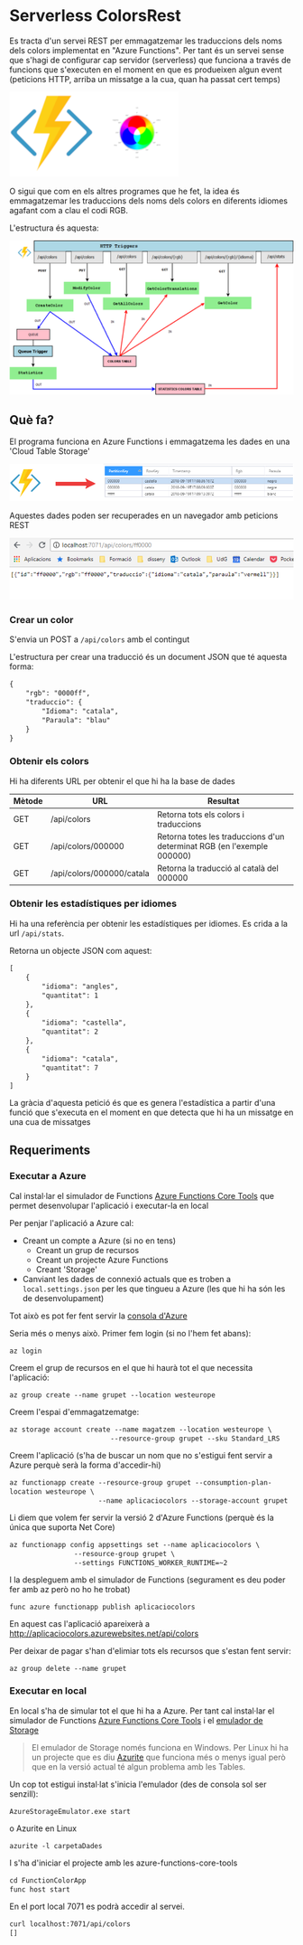 # Serverless ColorsRest

Es tracta d'un servei REST per emmagatzemar les traduccions dels noms dels colors implementat en "Azure Functions". Per tant és un servei sense que s'hagi de configurar cap servidor (serverless) que funciona a través de funcions que s'executen en el moment en que es produeixen algun event (peticions HTTP, arriba un missatge a la cua, quan ha passat cert temps)

![Azure Functions](README/azure-functions.png)

O sigui que com en els altres programes que he fet, la idea és emmagatzemar les traduccions dels noms dels colors en diferents idiomes agafant com a clau el codi RGB.

L'estructura és aquesta:

![estructura](README/esquema.png)

## Què fa?

El programa funciona en Azure Functions i emmagatzema les dades en una 'Cloud Table Storage'

![Colors](README/que.png)

Aquestes dades poden ser recuperades en un navegador amb peticions REST

![Exemple](README/recuperar.PNG)

### Crear un color

S'envia un POST a `/api/colors` amb el contingut

L'estructura per crear una traducció és un document JSON que té aquesta forma:

    {
        "rgb": "0000ff",
        "traduccio": {
            "Idioma": "catala",
            "Paraula": "blau"
        }
    }

### Obtenir els colors

Hi ha diferents URL per obtenir el que hi ha la base de dades

| Mètode | URL                        | Resultat                                                                |
|--------|----------------------------| ------------------------------------------------------------------------|
| GET    | /api/colors                | Retorna tots els colors i traduccions                                   |
| GET    | /api/colors/000000         | Retorna totes les traduccions d'un determinat RGB (en l'exemple 000000) |
| GET    | /api/colors/000000/catala  | Retorna la traducció al català del 000000                               |

### Obtenir les estadístiques per idiomes

Hi ha una referència per obtenir les estadístiques per idiomes. Es crida a la url `/api/stats`.

Retorna un objecte JSON com aquest:

    [
        {
            "idioma": "angles",
            "quantitat": 1
        },
        {
            "idioma": "castella",
            "quantitat": 2
        },
        {
            "idioma": "catala",
            "quantitat": 7
        }
    ]

La gràcia d'aquesta petició és que es genera l'estadística a partir d'una funció que s'executa en el moment en que detecta que hi ha un missatge en una cua de missatges

## Requeriments

### Executar a Azure

 Cal instal·lar el simulador de Functions [Azure Functions Core Tools](https://docs.microsoft.com/en-us/azure/azure-functions/functions-run-local) que permet desenvolupar l'aplicació i executar-la en local

Per penjar l'aplicació a Azure cal:

- Creant un compte a Azure (si no en tens)
  - Creant un grup de recursos
  - Creant un projecte Azure Functions
  - Creant 'Storage'
- Canviant les dades de connexió actuals que es troben a `local.settings.json` per les que tingueu a Azure (les que hi ha són les de desenvolupament)

Tot això es pot fer fent servir la [consola d'Azure](https://docs.microsoft.com/en-us/cli/azure/install-azure-cli?view=azure-cli-latest)

Seria més o menys això. Primer fem login (si no l'hem fet abans):

    az login

Creem el grup de recursos en el que hi haurà tot el que necessita l'aplicació:

    az group create --name grupet --location westeurope

Creem l'espai d'emmagatzematge:

    az storage account create --name magatzem --location westeurope \
                             --resource-group grupet --sku Standard_LRS

Creem l'aplicació (s'ha de buscar un nom que no s'estigui fent servir a Azure perquè serà la forma d'accedir-hi)

    az functionapp create --resource-group grupet --consumption-plan-location westeurope \
                          --name aplicaciocolors --storage-account grupet

Li diem que volem fer servir la versió 2 d'Azure Functions (perquè és la única que suporta Net Core)

    az functionapp config appsettings set --name aplicaciocolors \
                    --resource-group grupet \
                    --settings FUNCTIONS_WORKER_RUNTIME=~2

I la despleguem amb el simulador de Functions (segurament es deu poder fer amb az però no ho he trobat)

    func azure functionapp publish aplicaciocolors

En aquest cas l'aplicació apareixerà a http://aplicaciocolors.azurewebsites.net/api/colors

Per deixar de pagar s'han d'elimiar tots els recursos que s'estan fent servir:

    az group delete --name grupet

### Executar en local

En local s'ha de simular tot el que hi ha a Azure. Per tant cal instal·lar el simulador de Functions [Azure Functions Core Tools](https://docs.microsoft.com/en-us/azure/azure-functions/functions-run-local) i el [emulador de Storage](https://docs.microsoft.com/es-es/azure/storage/common/storage-use-emulator)

> El emulador de Storage només funciona en Windows. Per Linux hi ha un projecte que es diu [Azurite](https://github.com/Azure/Azurite) que funciona més o menys igual però que en la versió actual té algun problema amb les Tables.

Un cop tot estigui instal·lat s'inicia l'emulador (des de consola sol ser senzill):

    AzureStorageEmulator.exe start

o Azurite en Linux

    azurite -l carpetaDades

I s'ha d'iniciar el projecte amb les azure-functions-core-tools

    cd FunctionColorApp
    func host start

En el port local 7071 es podrà accedir al servei.

    curl localhost:7071/api/colors
    []
